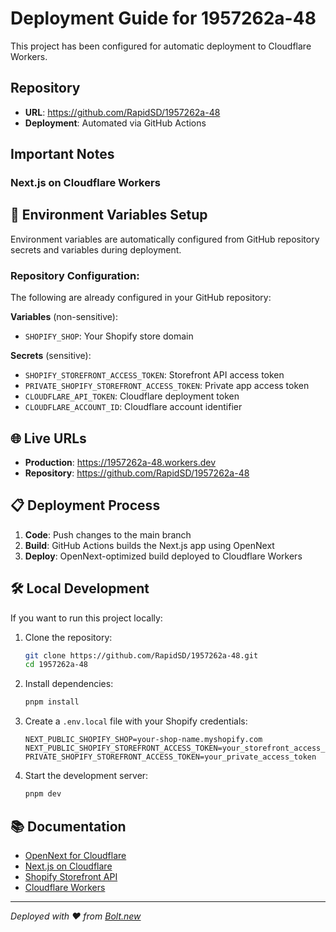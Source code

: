 # Deployment Guide for 1957262a-48

This project has been configured for automatic deployment to Cloudflare Workers.

## Repository

- **URL**: https://github.com/RapidSD/1957262a-48
- **Deployment**: Automated via GitHub Actions

## Important Notes

### Next.js on Cloudflare Workers

## 🔧 Environment Variables Setup

Environment variables are automatically configured from GitHub repository secrets and variables during deployment.

### Repository Configuration:
The following are already configured in your GitHub repository:

**Variables** (non-sensitive):
- `SHOPIFY_SHOP`: Your Shopify store domain

**Secrets** (sensitive):
- `SHOPIFY_STOREFRONT_ACCESS_TOKEN`: Storefront API access token
- `PRIVATE_SHOPIFY_STOREFRONT_ACCESS_TOKEN`: Private app access token
- `CLOUDFLARE_API_TOKEN`: Cloudflare deployment token
- `CLOUDFLARE_ACCOUNT_ID`: Cloudflare account identifier

## 🌐 Live URLs

- **Production**: https://1957262a-48.workers.dev
- **Repository**: https://github.com/RapidSD/1957262a-48

## 📋 Deployment Process

1. **Code**: Push changes to the main branch
2. **Build**: GitHub Actions builds the Next.js app using OpenNext
3. **Deploy**: OpenNext-optimized build deployed to Cloudflare Workers

## 🛠️ Local Development

If you want to run this project locally:

1. Clone the repository:
   ```bash
   git clone https://github.com/RapidSD/1957262a-48.git
   cd 1957262a-48
   ```

2. Install dependencies:
   ```bash
   pnpm install
   ```

3. Create a `.env.local` file with your Shopify credentials:
   ```
   NEXT_PUBLIC_SHOPIFY_SHOP=your-shop-name.myshopify.com
   NEXT_PUBLIC_SHOPIFY_STOREFRONT_ACCESS_TOKEN=your_storefront_access_token
   PRIVATE_SHOPIFY_STOREFRONT_ACCESS_TOKEN=your_private_access_token
   ```

4. Start the development server:
   ```bash
   pnpm dev
   ```

## 📚 Documentation

- [OpenNext for Cloudflare](https://github.com/opennextjs/opennext/tree/main/packages/cloudflare)
- [Next.js on Cloudflare](https://developers.cloudflare.com/workers/tutorials/deploy-a-nextjs-site/)
- [Shopify Storefront API](https://shopify.dev/docs/api/storefront)
- [Cloudflare Workers](https://developers.cloudflare.com/workers/)

---

*Deployed with ❤️ from [Bolt.new](https://bolt.new)*
